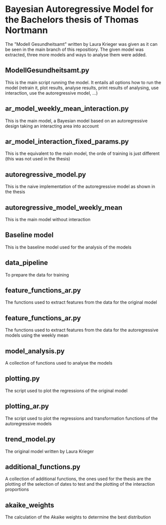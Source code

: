 # Bayesian Autoregressive Model for the Bachelors thesis of Thomas Nortmann

The "Modell Gesundheitsamt" written by Laura Krieger was given as it can be seen in the main branch of this repositiory.
The given model was extracted, three more models and ways to analyse them were added.

## ModellGesundheitsamt.py
This is the main script running the model. It entails all options how to run the model
(retrain it, plot results, analyse results, print results of analysing, use interaction, use the autoregressive model, ...)

## ar_model_weekly_mean_interaction.py
This is the main model, a Bayesian model based on an autoregressive design taking an interacting area into account

## ar_model_interaction_fixed_params.py
This is the equivalent to the main model, the orde of training is just different (this was not used in the thesis)

## autoregressive_model.py
This is the naive implementation of the autoregressive model as shown in the thesis

## autoregressive_model_weekly_mean
This is the main model without interaction

## Baseline model
This is the baseline model used for the analysis of the models

## data_pipeline
To prepare the data for training

## feature_functions_ar.py
The functions used to extract features from the data for the original model

## feature_functions_ar.py
The functions used to extract features from the data for the autoregressive models using the weekly mean

## model_analysis.py
A collection of functions used to analyse the models

## plotting.py
The script used to plot the regressions of the original model

## plotting_ar.py
The script used to plot the regressions and transformation functions of the autoregressive models

## trend_model.py
The original model written by Laura Krieger

## additional_functions.py
A collection of additional functions, the ones used for the thesis are the plotting of the selection of dates to test
and the plotting of the interaction proportions

## akaike_weights
The calculation of the Akaike weights to determine the best distribution